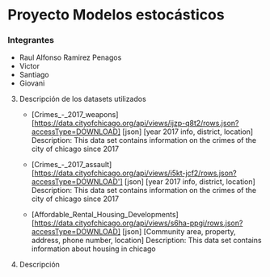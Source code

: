 # Proyecto Modelos estocásticos
### Integrantes   
*	Raul Alfonso Ramirez Penagos 
*   Victor
*	Santiago
*	Giovani


3.	Descripción de los datasets utilizados

	* 	[Crimes_-_2017_weapons] [https://data.cityofchicago.org/api/views/ijzp-q8t2/rows.json?accessType=DOWNLOAD] [json] [year 2017 info, district, location]
		Description:	This data set contains information on the crimes of the city of chicago since 2017

	* 	[Crimes_-_2017_assault] [https://data.cityofchicago.org/api/views/i5kt-jcf2/rows.json?accessType=DOWNLOAD'] [json] [year 2017 info, district, location]
		Description:	This data set contains information on the crimes of the city of chicago since 2017

	*	[Affordable_Rental_Housing_Developments] [https://data.cityofchicago.org/api/views/s6ha-ppgi/rows.json?accessType=DOWNLOAD] [json] [Community area, property, address, phone number, location]
		Description:	This data set contains information about housing in chicago



4.	Descripción



